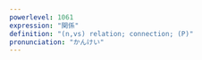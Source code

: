 ```yaml
---
powerlevel: 1061
expression: "関係"
definition: "(n,vs) relation; connection; (P)"
pronunciation: "かんけい"
---
```

